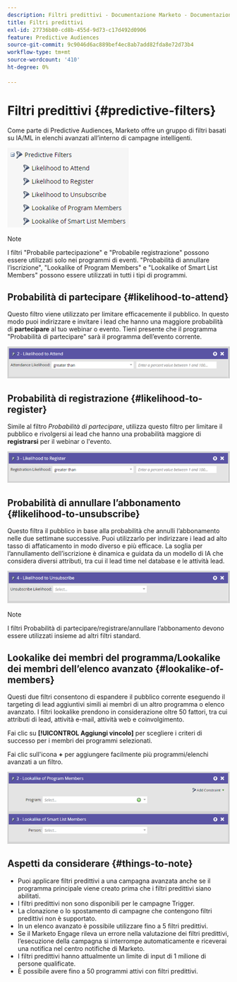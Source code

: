 ```yaml
---
description: Filtri predittivi - Documentazione Marketo - Documentazione del prodotto
title: Filtri predittivi
exl-id: 27736b80-cd8b-455d-9d73-c17d492d0906
feature: Predictive Audiences
source-git-commit: 9c9046d6ac889bef4ec8ab7add82fda8e72d73b4
workflow-type: tm+mt
source-wordcount: '410'
ht-degree: 0%

---
```


# Filtri predittivi {#predictive-filters}

Come parte di Predictive Audiences, Marketo offre un gruppo di filtri basati su IA/ML in elenchi avanzati all’interno di campagne intelligenti.

![Immagine Uno](assets/predictive-filters-1.png)

>[!NOTE]
>
>I filtri &quot;Probabile partecipazione&quot; e &quot;Probabile registrazione&quot; possono essere utilizzati solo nei programmi di eventi. &quot;Probabilità di annullare l’iscrizione&quot;, &quot;Lookalike of Program Members&quot; e &quot;Lookalike of Smart List Members&quot; possono essere utilizzati in tutti i tipi di programmi.

## Probabilità di partecipare {#likelihood-to-attend}

Questo filtro viene utilizzato per limitare efficacemente il pubblico. In questo modo puoi indirizzare e invitare i lead che hanno una maggiore probabilità di **partecipare** al tuo webinar o evento. Tieni presente che il programma &quot;Probabilità di partecipare&quot; sarà il programma dell’evento corrente.

![Immagine due](assets/predictive-filters-2.png)

## Probabilità di registrazione {#likelihood-to-register}

Simile al filtro _Probabilità di partecipare_, utilizza questo filtro per limitare il pubblico e rivolgersi ai lead che hanno una probabilità maggiore di **registrarsi** per il webinar o l&#39;evento.

![Immagine tre](assets/predictive-filters-3.png)

## Probabilità di annullare l’abbonamento {#likelihood-to-unsubscribe}

Questo filtra il pubblico in base alla probabilità che annulli l’abbonamento nelle due settimane successive. Puoi utilizzarlo per indirizzare i lead ad alto tasso di affaticamento in modo diverso e più efficace. La soglia per l’annullamento dell’iscrizione è dinamica e guidata da un modello di IA che considera diversi attributi, tra cui il lead time nel database e le attività lead.

![Immagine quattro](assets/predictive-filters-4.png)

>[!NOTE]
>
>I filtri Probabilità di partecipare/registrare/annullare l’abbonamento devono essere utilizzati insieme ad altri filtri standard.

## Lookalike dei membri del programma/Lookalike dei membri dell’elenco avanzato {#lookalike-of-members}

Questi due filtri consentono di espandere il pubblico corrente eseguendo il targeting di lead aggiuntivi simili ai membri di un altro programma o elenco avanzato. I filtri lookalike prendono in considerazione oltre 50 fattori, tra cui attributi di lead, attività e-mail, attività web e coinvolgimento.

Fai clic su **[!UICONTROL Aggiungi vincolo]** per scegliere i criteri di successo per i membri dei programmi selezionati.

Fai clic sull&#39;icona **+** per aggiungere facilmente più programmi/elenchi avanzati a un filtro.

![Immagine cinque](assets/predictive-filters-5.png)

## Aspetti da considerare {#things-to-note}

* Puoi applicare filtri predittivi a una campagna avanzata anche se il programma principale viene creato prima che i filtri predittivi siano abilitati.
* I filtri predittivi non sono disponibili per le campagne Trigger.
* La clonazione o lo spostamento di campagne che contengono filtri predittivi non è supportato.
* In un elenco avanzato è possibile utilizzare fino a 5 filtri predittivi.
* Se il Marketo Engage rileva un errore nella valutazione dei filtri predittivi, l’esecuzione della campagna si interrompe automaticamente e riceverai una notifica nel centro notifiche di Marketo.
* I filtri predittivi hanno attualmente un limite di input di 1 milione di persone qualificate.
* È possibile avere fino a 50 programmi attivi con filtri predittivi.
